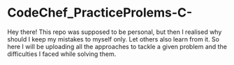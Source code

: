 # CodeChef_PracticeProlems-C-
Hey there! 
This repo was supposed to be personal, but then I realised why should I keep my mistakes to myself only. Let others also learn from it.
So here I will be uploading all the approaches to tackle a given problem and the difficulties I faced while solving them.
